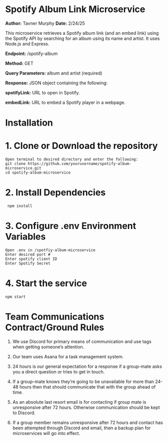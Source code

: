# Spotify Album Link Microservice
**Author:** Tavner Murphy
**Date:** 2/24/25

This microservice retrieves a Spotify album link (and an embed link) using the Spotify API by searching for an album using its name and artist. It uses Node.js and Express.
 
**Endpoint:** /spotify-album

**Method:** GET

**Query Parameters:** album and artist (required)

**Response:** JSON object containing the following:

**spotifyLink:** URL to open in Spotify.
          
**embedLink:** URL to embed a Spotify player in a webpage.

# Installation

# 1. Clone or Download the repository
    Open terminal to desired directory and enter the following:
    git clone https://github.com/yourusername/spotify-album-microservice.git
    cd spotify-album-microservice
 

# 2. Install Dependencies
     npm install

# 3. Configure .env Environment Variables
    Open .env in /spotfiy-album-microservice
    Enter desired port #
    Enter spotify client ID
    Enter Spotify Secret

# 4. Start the service
    npm start



# Team Communications Contract/Ground Rules
1) We use Discord for primary means of communication and use tags when getting someone’s attention.

2) Our team uses Asana for a task management system.

3) 24 hours is our general expectation for a response if a group-mate asks you a direct question or tries to get in touch.

4) If a group-mate knows they’re going to be unavailable for more than 24-48 hours then that should communicate that with the group ahead of time.

5) As an absolute last resort email is for contacting if group mate is unresponsive after 72 hours. Otherwise communication should be kept to Discord.

6) If a group member remains unresponsive after 72 hours and contact has been attempted through Discord and email, then a backup plan for microservices will go into effect.
